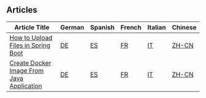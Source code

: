 ## Articles

| Article Title                                                                                          | German | Spanish | French | Italian | Chinese |
|--------------------------------------------------------------------------------------------------------|--------|---------|--------|---------|---------|
| [How to Upload Files in Spring Boot](https://namastecode.com/posts/how-to-upload-files-in-spring-boot/) | [DE](https://namastecode.com/de/posts/how-to-upload-files-in-spring-boot/) | [ES](https://namastecode.com/es/posts/how-to-upload-files-in-spring-boot/) | [FR](https://namastecode.com/fr/posts/how-to-upload-files-in-spring-boot/) | [IT](https://namastecode.com/it/posts/how-to-upload-files-in-spring-boot/) | [ZH-CN](https://namastecode.com/zh-cn/posts/how-to-upload-files-in-spring-boot/) |
| [Create Docker Image From Java Application](https://namastecode.com/posts/create-docker-image-from-java-application/) | [DE](https://namastecode.com/de/posts/create-docker-image-from-java-application/) | [ES](https://namastecode.com/es/posts/create-docker-image-from-java-application/) | [FR](https://namastecode.com/fr/posts/create-docker-image-from-java-application/) | [IT](https://namastecode.com/it/posts/create-docker-image-from-java-application/) | [ZH-CN](https://namastecode.com/zh-cn/posts/create-docker-image-from-java-application/) |
